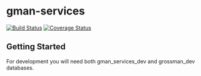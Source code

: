 # gman-services
[![Build Status](https://travis-ci.org/westernmilling/gman-services.svg?branch=master)](https://travis-ci.org/westernmilling/gman-services) [![Coverage Status](https://coveralls.io/repos/westernmilling/gman-services/badge.svg)](https://coveralls.io/r/westernmilling/gman-services)

## Getting Started

For development you will need both gman_services_dev and grossman_dev databases.
